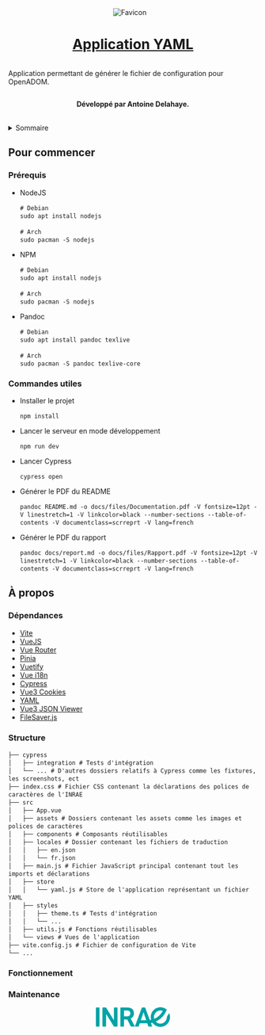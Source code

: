 <div style="display: flex; flex-direction: column; align-items: center">
  <img src="public/favicon.ico" alt="Favicon" width="80"/>
  <h1>
    <a href="https://forgemia.inra.fr/anaee-dev/implementations-si-ore/si_v2_tools/si-ore-v2-yaml-configuration">
      Application YAML
    </a>
  </h1>
  <p>
    Application permettant de générer le fichier de configuration pour OpenADOM.
  </p>
  <p>
    <strong>Développé par Antoine Delahaye.</strong>
  </p>
</div>

<br/>

<details>
  <summary>Sommaire</summary>
  <ol>
    <li>
      <a href="#pour-commencer">Pour commencer</a>
      <ul>
        <li><a href="#prérequis">Prérequis</a></li>
        <li><a href="#commandes-utiles">Commandes utiles</a></li>
      </ul>
    </li>
    <li>
      <a href="#à-propos">À propos</a>
      <ul>
        <li><a href="#dépendances">Dépendances</a></li>
        <li><a href="#structure">Structure</a></li>
        <li><a href="#fonctionnement">Fonctionnement</a></li>
        <li><a href="#maintenance">Maintenance</a></li>
      </ul>
    </li>
  </ol>
</details>

## Pour commencer

### Prérequis

- NodeJS
  ```shell
  # Debian
  sudo apt install nodejs
  
  # Arch
  sudo pacman -S nodejs
  ```

- NPM
  ```shell
  # Debian
  sudo apt install nodejs
  
  # Arch
  sudo pacman -S nodejs
  ```

- Pandoc
  ```shell
  # Debian
  sudo apt install pandoc texlive
  
  # Arch
  sudo pacman -S pandoc texlive-core
  ```

### Commandes utiles

- Installer le projet
  ```shell
  npm install
  ```

- Lancer le serveur en mode développement
  ```shell
  npm run dev
  ```

- Lancer Cypress
  ```shell
  cypress open
  ```

- Générer le PDF du README
  ```shell
  pandoc README.md -o docs/files/Documentation.pdf -V fontsize=12pt -V linestretch=1 -V linkcolor=black --number-sections --table-of-contents -V documentclass=scrreprt -V lang=french
  ```

- Générer le PDF du rapport
  ```shell
  pandoc docs/report.md -o docs/files/Rapport.pdf -V fontsize=12pt -V linestretch=1 -V linkcolor=black --number-sections --table-of-contents -V documentclass=scrreprt -V lang=french
  ```

## À propos

### Dépendances

- [Vite](https://vitejs.dev/)
- [VueJS](https://vuejs.org/)
- [Vue Router](https://router.vuejs.org/)
- [Pinia](https://pinia.vuejs.org/)
- [Vuetify](https://next.vuetifyjs.com/)
- [Vue i18n](https://vue-i18n.intlify.dev/)
- [Cypress](https://www.cypress.io/)
- [Vue3 Cookies](https://github.com/KanHarI/vue3-cookies)
- [YAML](https://github.com/eemeli/yaml)
- [Vue3 JSON Viewer](https://github.com/qiuquanwu/vue3-json-viewer)
- [FileSaver.js](https://github.com/eligrey/FileSaver.js)

### Structure

```shell
├── cypress
│   ├── integration # Tests d'intégration
│   └── ... # D'autres dossiers relatifs à Cypress comme les fixtures, les screenshots, ect
├── index.css # Fichier CSS contenant la déclarations des polices de caractères de l'INRAE
├── src
│   ├── App.vue
│   ├── assets # Dossiers contenant les assets comme les images et polices de caractères
│   ├── components # Composants réutilisables
│   ├── locales # Dossier contenant les fichiers de traduction
│   │   ├── en.json
│   │   └── fr.json
│   ├── main.js # Fichier JavaScript principal contenant tout les imports et déclarations
│   ├── store
│   │   └── yaml.js # Store de l'application représentant un fichier YAML
│   ├── styles
│   │   ├── theme.ts # Tests d'intégration
│   │   └── ...
│   ├── utils.js # Fonctions réutilisables
│   └── views # Vues de l'application
├── vite.config.js # Fichier de configuration de Vite
└── ...
```

### Fonctionnement

### Maintenance

<div style="display: flex; flex-direction: column; align-items: center">
  <img src="src/assets/logo_primary.svg" alt="Logo" width="150"/>
</div>